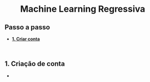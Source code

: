 <h1 align ='center'> <strong>Machine Learning Regressiva<strong> </h1>

## **Passo a passo**

- [1. Criar conta](#1-overview)

<br>

## **1. Criação de conta**

 - 
